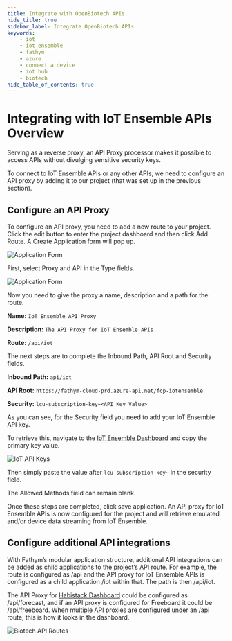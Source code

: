 ```yaml
---
title: Integrate with OpenBiotech APIs 
hide_title: true
sidebar_label: Integrate OpenBiotech APIs  
keywords:
    - iot
    - iot ensemble
    - fathym
    - azure
    - connect a device
    - iot hub
    - biotech
hide_table_of_contents: true
---
```


# Integrating with IoT Ensemble APIs Overview

Serving as a reverse proxy, an API Proxy processor makes it possible to access APIs without divulging sensitive security keys.  

To connect to IoT Ensemble APIs or any other APIs, we need to configure an API proxy by adding it to our project (that was set up in the previous section). 

## Configure an API Proxy 

To configure an API proxy, you need to add a new route to your project. Click the edit button to enter the project dashboard and then click Add Route. A Create Application form will pop up. 

![Application Form](https://www.fathym.com/iot/img/screenshots/create_application_form.png)

First, select Proxy and API in the Type fields.

![Application Form](https://www.fathym.com/iot/img/screenshots/create_application_api_proxy.png)

Now you need to give the proxy a name, description and a path for the route.  

**Name:** ```IoT Ensemble API Proxy``` 

**Description:** ```The API Proxy for IoT Ensemble APIs```  

**Route:** ```/api/iot```   

The next steps are to complete the Inbound Path, API Root and Security fields.  

**Inbound Path:** ```api/iot```

**API Root:** ```https://fathym-cloud-prd.azure-api.net/fcp-iotensemble```

**Security:** ```lcu-subscription-key~<API Key Value>``` 

As you can see, for the Security field you need to add your IoT Ensemble API key.  

To retrieve this, navigate to the [IoT Ensemble Dashboard](https://www.fathym.com/dashboard/iot) and copy the primary key value. 

![IoT API Keys](https://www.fathym.com/iot/img/screenshots/iot_api_keys.png)

Then simply paste the value after ```lcu-subscription-key~``` in the security field.  

The Allowed Methods field can remain blank.  

Once these steps are completed, click save application. An API proxy for IoT Ensemble APIs is now configured for the project and will retrieve emulated and/or device data streaming from IoT Ensemble.  

## Configure additional API integrations  

With Fathym’s modular application structure, additional API integrations can be added as child applications to the project’s API route. For example, the route is configured as /api and the API proxy for IoT Ensemble APIs is configured as a child application /iot within that. The path is then /api/iot.  

The API Proxy for [Habistack Dashboard](https://www.fathym.com/dashboard/forecast) could be configured as /api/forecast, and if an API proxy is configured for Freeboard it could be /api/freeboard. When multiple API proxies are configured under an /api route, this is how it looks in the dashboard. 

![Biotech API Routes](https://www.fathym.com/iot/img/screenshots/biotech_api_routes.png)